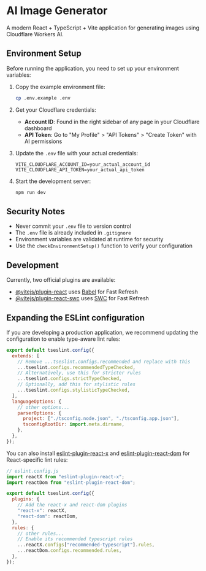 # AI Image Generator

A modern React + TypeScript + Vite application for generating images using Cloudflare Workers AI.

## Environment Setup

Before running the application, you need to set up your environment variables:

1. Copy the example environment file:

   ```bash
   cp .env.example .env
   ```

2. Get your Cloudflare credentials:

   - **Account ID**: Found in the right sidebar of any page in your Cloudflare dashboard
   - **API Token**: Go to "My Profile" > "API Tokens" > "Create Token" with AI permissions

3. Update the `.env` file with your actual credentials:

   ```env
   VITE_CLOUDFLARE_ACCOUNT_ID=your_actual_account_id
   VITE_CLOUDFLARE_API_TOKEN=your_actual_api_token
   ```

4. Start the development server:

   ```bash
   npm run dev
   ```

## Security Notes

- Never commit your `.env` file to version control
- The `.env` file is already included in `.gitignore`
- Environment variables are validated at runtime for security
- Use the `checkEnvironmentSetup()` function to verify your configuration

## Development

Currently, two official plugins are available:

- [@vitejs/plugin-react](https://github.com/vitejs/vite-plugin-react/blob/main/packages/plugin-react) uses [Babel](https://babeljs.io/) for Fast Refresh
- [@vitejs/plugin-react-swc](https://github.com/vitejs/vite-plugin-react/blob/main/packages/plugin-react-swc) uses [SWC](https://swc.rs/) for Fast Refresh

## Expanding the ESLint configuration

If you are developing a production application, we recommend updating the configuration to enable type-aware lint rules:

```js
export default tseslint.config({
  extends: [
    // Remove ...tseslint.configs.recommended and replace with this
    ...tseslint.configs.recommendedTypeChecked,
    // Alternatively, use this for stricter rules
    ...tseslint.configs.strictTypeChecked,
    // Optionally, add this for stylistic rules
    ...tseslint.configs.stylisticTypeChecked,
  ],
  languageOptions: {
    // other options...
    parserOptions: {
      project: ["./tsconfig.node.json", "./tsconfig.app.json"],
      tsconfigRootDir: import.meta.dirname,
    },
  },
});
```

You can also install [eslint-plugin-react-x](https://github.com/Rel1cx/eslint-react/tree/main/packages/plugins/eslint-plugin-react-x) and [eslint-plugin-react-dom](https://github.com/Rel1cx/eslint-react/tree/main/packages/plugins/eslint-plugin-react-dom) for React-specific lint rules:

```js
// eslint.config.js
import reactX from "eslint-plugin-react-x";
import reactDom from "eslint-plugin-react-dom";

export default tseslint.config({
  plugins: {
    // Add the react-x and react-dom plugins
    "react-x": reactX,
    "react-dom": reactDom,
  },
  rules: {
    // other rules...
    // Enable its recommended typescript rules
    ...reactX.configs["recommended-typescript"].rules,
    ...reactDom.configs.recommended.rules,
  },
});
```

